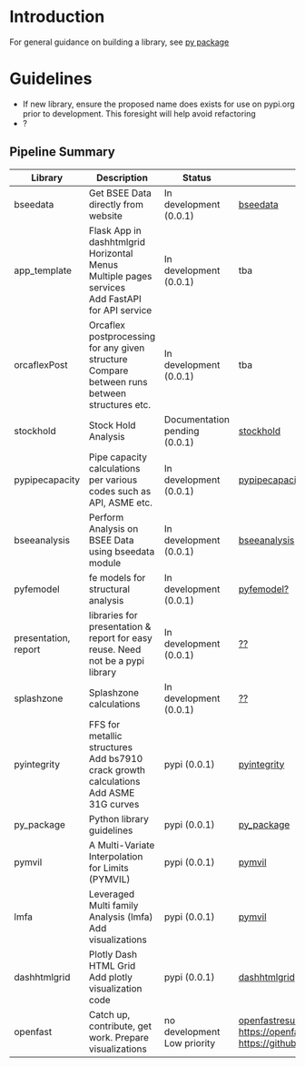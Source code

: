 # Introduction

For general guidance on building a library, see [py package](https://github.com/vamseeachanta/py_package)
# Guidelines

- If new library, ensure the proposed name does exists for use on pypi.org prior to development. This foresight will help avoid refactoring
- ?


## Pipeline Summary

| Library |  Description | Status | Reference |
|---|---|---|---|
| bseedata | Get BSEE Data directly from website |  In development (0.0.1) | [bseedata](tba) |
| app_template | Flask App in dashhtmlgrid <br> Horizontal Menus <br> Multiple pages <br> services <br> Add FastAPI for API service |  In development (0.0.1) | tba |
| orcaflexPost | Orcaflex postprocessing for any given structure <br> Compare between runs <br> between structures etc. |  In development (0.0.1) | tba |
| stockhold | Stock Hold Analysis |  Documentation pending (0.0.1) | [stockhold](https://github.com/vamseeachanta/stockhold) |
| pypipecapacity | Pipe capacity calculations per various codes such as API, ASME etc. |  In development (0.0.1) | [pypipecapacity?](tba) |
| bseeanalysis | Perform Analysis on BSEE Data using bseedata module |  In development (0.0.1) | [bseeanalysis](tba) |
| pyfemodel | fe models for structural analysis |  In development (0.0.1) | [pyfemodel?](tba) |
| presentation, report | libraries for presentation & report for easy reuse. Need not be a pypi library |  In development (0.0.1) | [??](https://github.com/vamseeachanta/dashhtmlgrid) |
| splashzone | Splashzone calculations |  In development (0.0.1) | [??](https://github.com/vamseeachanta/dashhtmlgrid) |
| pyintegrity | FFS for metallic structures<br> Add bs7910 crack growth calculations<br> Add ASME 31G curves |  pypi (0.0.1) | [pyintegrity](https://github.com/vamseeachanta/pyintegrity) |
| py_package | Python library guidelines |  pypi (0.0.1) | [py_package](https://github.com/vamseeachanta/py_package) |
| pymvil | A Multi-Variate Interpolation for Limits (PYMVIL) |  pypi (0.0.1) | [pymvil](https://github.com/vamseeachanta/pymvil) |
| lmfa | Leveraged Multi family Analysis (lmfa) <br> Add visualizations |  pypi (0.0.1) | [pymvil](https://github.com/vamseeachanta/pymvil) |
| dashhtmlgrid | Plotly Dash HTML Grid <br> Add plotly visualization code |  pypi (0.0.1) | [dashhtmlgrid](https://github.com/vamseeachanta/dashhtmlgrid) |
| openfast | Catch up, contribute, get work. Prepare visualizations |  no development <br> Low priority | [openfastresults](tba) https://openfast.readthedocs.io/en/main/source/this_doc.html <br> https://github.com/OpenFAST/openfast|

